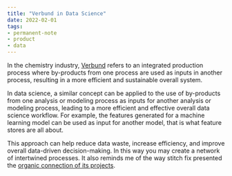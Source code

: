 ```yaml
---
title: "Verbund in Data Science"
date: 2022-02-01
tags: 
- permanent-note 
- product
- data
---
```



In the chemistry industry, [Verbund](Verbund.md) refers to an integrated production process where by-products from one process are used as inputs in another process, resulting in a more efficient and sustainable overall system.

In data science, a similar concept can be applied to the use of by-products from one analysis or modeling process as inputs for another analysis or modeling process, leading to a more efficient and effective overall data science workflow. For example, the features generated for a machine learning model can be used as input for another model, that is what feature stores are all about. 

This approach can help reduce data waste, increase efficiency, and improve overall data-driven decision-making. In this way you may create a network of intertwined processes. It also reminds me of the way stitch fix presented the [organic connection of its projects](https://cultivating-algos.stitchfix.com/).



